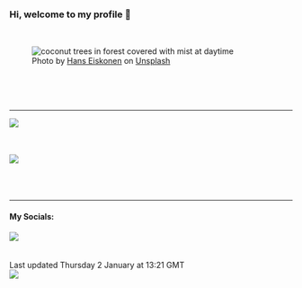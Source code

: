 <h3>Hi, welcome to my profile 👋</h3>

<br />
<figure>
  <img
    src="https://images.unsplash.com/photo-1432298026442-0eabd0a98870?crop=entropy&cs=tinysrgb&fit=max&fm=jpg&ixid=M3wyNzQ3MDB8MHwxfHJhbmRvbXx8fHx8fHx8fDE3MzU4MjEwMjZ8&ixlib=rb-4.0.3&q=80&w=1080&auto=format"
    alt="coconut trees in forest covered with mist at daytime" 
  />
  <figcaption>Photo by <a
    href="https://unsplash.com/@eiskonen?utm_source=Profile%20readme&utm_medium=referral">Hans Eiskonen</a> on <a
    href="https://unsplash.com/?utm_source=Profile%20readme&utm_medium=referral">Unsplash</a></figcaption>
</figure>




  <br /><br /><br />

<hr />
<img
  src="https://github-readme-stats.vercel.app/api?username=shanelucy&show_icons=true&theme=calm"
/>
<br /><br /><br />

<img 
  src="https://github-readme-stats.vercel.app/api/top-langs/?username=shanelucy&theme=calm"
/>
<br /><br /><br /><br />
<hr />
<h4>My Socials:</h4>
<a href="https://uk.linkedin.com/in/shane-lucy-4735b616a">
  <img
    src="https://img.shields.io/badge/linkedin%20-%230077B5.svg?&style=for-the-badge&logo=linkedin&logoColor=white"
  />
</a>
<br /><br /><br />
Last updated Thursday 2 January at 13:21 GMT
<br />
<img
  src="https://github.com/ShaneLucy/ShaneLucy/workflows/README%20build/badge.svg"
/>
